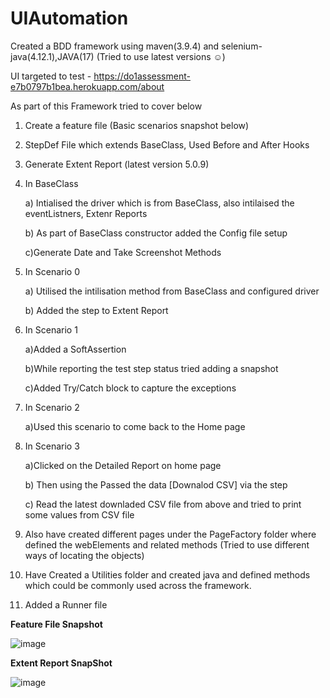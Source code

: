 # UIAutomation

Created a BDD framework using maven(3.9.4) and selenium-java(4.12.1),JAVA(17) (Tried to use latest versions ☺)

UI targeted to test - https://do1assessment-e7b0797b1bea.herokuapp.com/about

As part of this Framework tried to cover below 
1.	Create a feature file (Basic scenarios snapshot below)
2.	StepDef File which extends BaseClass, Used Before and After Hooks
3.	Generate Extent Report (latest version 5.0.9)
4.	In BaseClass

  	a) Intialised the driver which is from BaseClass, also intilaised the eventListners, Extenr Reports

  	 b) As part of BaseClass constructor added the Config file setup

  	c)Generate Date and Take Screenshot Methods
6.	In Scenario 0 

  	a) Utilised the intilisation method from BaseClass and configured driver

  	 b) Added the step to Extent Report
8.	In Scenario 1

  	a)Added a SoftAssertion

  	b)While reporting the test step status tried adding a snapshot 

  	c)Added Try/Catch block to capture the exceptions
10.	In Scenario 2

   	a)Used this scenario to come back to the Home page
12.	In Scenario 3

   	a)Clicked on the Detailed Report on home page

   	b) Then using the Passed the data [Downalod CSV] via the step

   	c) Read the latest downladed CSV file from above and tried to print some values from CSV file
14.	Also have created different pages under the PageFactory folder where defined the webElements and related methods (Tried      to use different ways of locating the objects)
15.	Have Created a Utilities folder and created java and defined methods which could be commonly used across the framework.
16.	Added a Runner file

**Feature File Snapshot**

![image](https://github.com/santhoshilaxmi/UIAutomation/assets/38223932/b1d17029-918d-4f95-a2c9-62a75705c2ea)

**Extent Report SnapShot**

![image](https://github.com/santhoshilaxmi/UIAutomation/assets/38223932/410ec068-8cd4-45a4-89c5-bb12ff8e2da5)



